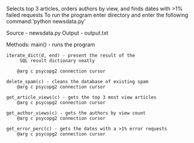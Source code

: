 Selects top 3 articles, orders authors by view,
 and finds dates with >1% failed requests
To run the program enter directory and enter 
 the following command:'python newsdata.py'

Source - newsdata.py
Output - output.txt

Methods: 
	main() - runs the program

	iterate_dict(d, end) - present the result of the
		 SQL result dictionary neatly

		@arg c psycopg2 connection cursor

	delete_spam(c) - cleans the database of existing spam
		@arg c psycopg2 connection cursor

	get_article_views(c) - gets the top 3 most view articles
		@arg c psycopg2 connection cursor

	get_author_views(c) - gets the authors by view count
		@arg c psycopg2 connection cursor

	get_error_perc(c) - gets the dates with a >1% error requests
		@arg c psycopg2 connection cursor